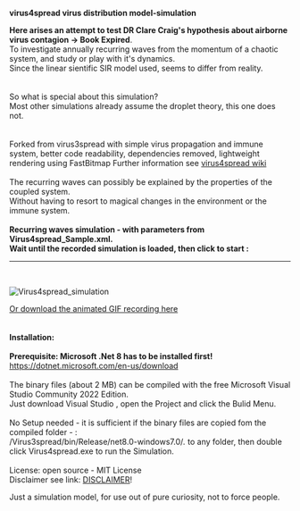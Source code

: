 **virus4spread virus distribution model-simulation**

**Here arises an attempt to test DR Clare Craig's hypothesis about airborne virus contagion -> Book Expired**.
<br> 
To investigate annually recurring waves from the momentum of a chaotic system, and study or play with it's dynamics.
<br> 
Since the linear sientific SIR model used, seems to differ from reality.
<br>
<br> 
<br>So what is special about this simulation?
<br>Most other simulations already assume the droplet theory, this one does not. 
<br>
<br>
<br>
Forked from virus3spread with simple virus propagation and immune system, better code readability, dependencies removed, lightweight rendering using FastBitmap
Further information see [virus4spread wiki](https://github.com/gitfrid/virus4spread/wiki)
<br>
<br> 
The recurring waves can possibly be explained by the properties of the coupled system.
<br>Without having to resort to magical changes in the environment or the immune system.
<br>
<br>**Recurring waves simulation - with parameters from Virus4spread_Sample.xml.**
<br>**Wait until the recorded simulation is loaded, then click to start :**
_________________________________________
<br>

![Virus4spread_simulation](https://github.com/gitfrid/virus4spread/blob/e7fa8e33f64a566f36b3e1b0f723a4536f8f6026/VirusSpreadDokumentation/samples/Virus4spread%20sample%20FF%20small.gif)
<br>

[Or download the animated GIF recording here](https://github.com/gitfrid/virus4spread/tree/b6541d0bf786c828a5c67cb950ebc356451870c3/VirusSpreadDokumentation/samples)
<br>
<br>
<br>
**Installation:**
<br>
<br>**Prerequisite: Microsoft .Net 8 has to be installed first!** https://dotnet.microsoft.com/en-us/download
<br>
<br>The binary files (about 2 MB) can be compiled with the free Microsoft Visual Studio Community 2022 Edition. 
<br>Just download Visual Studio , open the Project and click the Bulid Menu.
<br>
<br>No Setup needed - it is  sufficient if the binary files are copied fom the compiled folder - : 
<br>/Virus3spread/bin/Release/net8.0-windows7.0/*.*  to any folder, then double click Virus4spread.exe to run the Simulation.
<br>
<br>
License: open source - MIT License
<br>
Disclaimer see link: [DISCLAIMER](https://github.com/gitfrid/virus4spread/blob/4beca8c58021423e41bf62333898a44eda09578e/Disclaimer.md)!

Just a simulation model, for use out of pure curiosity, not to force people.
